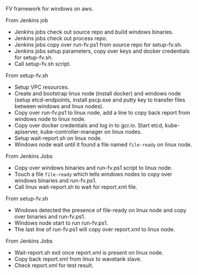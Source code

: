 FV framework for windows on aws. 


From Jenkins job
- Jenkins jobs check out source repo and build windows binaries. 
- Jenkins jobs check out process repo.
- Jenkins jobs copy over run-fv.ps1 from source repo for setup-fv.sh.
- Jenkins jobs setup parameters, copy over keys and docker credentials for setup-fv.sh.
- Call setup-fv.sh script.

From setup-fv.sh
- Setup VPC resources.
- Create and bootstrap linux node (install docker) and windows node (setup etcd-endpoints, install pscp.exe and putty key to transfer files between windows and linux nodes).
- Copy over run-fv.ps1 to linux node, add a line to copy back report from windows node to linux node.
- Copy over docker credentials and log in to gcr.io. Start etcd, kube-apiserver, kube-controller-manager on linux nodes.
- Setup wait-report.sh on linux node. 
- Windows node wait until it found a file named `file-ready` on linux node.

From Jenkins Jobs
- Copy over windows binaries and run-fv.ps1 script to linux node.
- Touch a file `file-ready` which tells windows nodes to copy over windows binaries and run-fv.ps1.
- Call linux wait-report.sh to wait for report.xml file.

From setup-fv.sh
- Windows detected the presence of file-ready on linux node and copy over binaries and run-fv.ps1.
- Windows node start to run run-fv.ps1.
- The last line of run-fv.ps1 will copy over report.xml to linux node.

From Jenkins Jobs
- Wait-report.sh exit once report.xml is present on linux node.
- Copy back report.xml from linux to wavetank slave.
- Check report.xml for test result.

